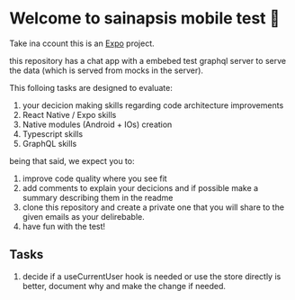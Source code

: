 # Welcome to sainapsis mobile test 👋

Take ina ccount this is an [Expo](https://expo.dev) project.

this repository has a chat app with a embebed test graphql server to serve the data (which is served from mocks in the server).

This folloing tasks are designed to evaluate:
1. your decicion making skills regarding code architecture improvements
2. React Native / Expo skills
3. Native modules (Android + IOs) creation
4. Typescript skills
5. GraphQL skills

being that said, we expect you to:

1. improve code quality where you see fit
2. add comments to explain your decicions and if possible make a summary describing them in the readme
3. clone this repository and create a private one that you will share to the given emails as your delirebable.
4. have fun with the test!

## Tasks

1. decide if a useCurrentUser hook is needed or use the store directly is better, document why and make the change if needed.



